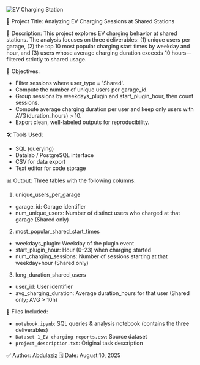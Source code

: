 ![EV Charging Station](charging_station.jpg)

📁 Project Title: Analyzing EV Charging Sessions at Shared Stations

🧠 Description:
This project explores EV charging behavior at shared stations. The analysis focuses on three deliverables: (1) unique users per garage, (2) the top 10 most popular charging start times by weekday and hour, and (3) users whose average charging duration exceeds 10 hours—filtered strictly to shared usage.

📌 Objectives:
- Filter sessions where user_type = 'Shared'.
- Compute the number of unique users per garage_id.
- Group sessions by weekdays_plugin and start_plugin_hour, then count sessions.
- Compute average charging duration per user and keep only users with AVG(duration_hours) > 10.
- Export clean, well-labeled outputs for reproducibility.

🛠️ Tools Used:
- SQL (querying)
- Datalab / PostgreSQL interface
- CSV for data export
- Text editor for code storage

📊 Output:
Three tables with the following columns:

1) unique_users_per_garage
- garage_id: Garage identifier
- num_unique_users: Number of distinct users who charged at that garage (Shared only)

2) most_popular_shared_start_times
- weekdays_plugin: Weekday of the plugin event
- start_plugin_hour: Hour (0–23) when charging started
- num_charging_sessions: Number of sessions starting at that weekday+hour (Shared only)

3) long_duration_shared_users
- user_id: User identifier
- avg_charging_duration: Average duration_hours for that user (Shared only; AVG > 10h)

📁 Files Included:
- `notebook.ipynb`: SQL queries & analysis notebook (contains the three deliverables)
- `Dataset 1_EV charging reports.csv`: Source dataset
- `project_description.txt`: Original task description

✅ Author: Abdulaziz
🗓️ Date: August 10, 2025
